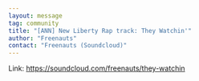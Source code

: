 ```yaml
---
layout: message
tag: community
title: "[ANN] New Liberty Rap track: They Watchin'"
author: "Freenauts"	
contact: "Freenauts (Soundcloud)"
---
```


Link: https://soundcloud.com/freenauts/they-watchin
